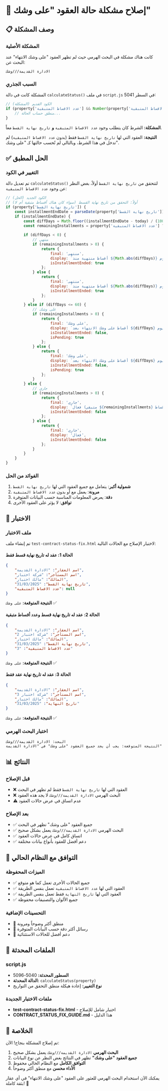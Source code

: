 # 🔧 إصلاح مشكلة حالة العقود "على وشك"

## 📋 وصف المشكلة

### المشكلة الأصلية
كانت هناك مشكلة في البحث الهرمي حيث لم تظهر العقود "على وشك الانتهاء" عند البحث عن:
```
الادارة القديمة///وشك
```

### السبب الجذري
المشكلة كانت في دالة `calculateStatus()` في ملف `script.js` في السطر 5041:

```javascript
// الكود القديم (المشكلة)
if (property['عدد الاقساط المتبقية'] && Number(property['عدد الاقساط المتبقية']) > 0 && property['تاريخ نهاية القسط']) {
    // منطق حساب الحالة...
}
```

**المشكلة:** الشرط كان يتطلب وجود `عدد الاقساط المتبقية` **و** `تاريخ نهاية القسط` معاً.

**النتيجة:** العقود التي لها `تاريخ نهاية القسط` فقط (بدون `عدد الاقساط المتبقية`) لم تدخل في هذا الشرط، وبالتالي لم تُحسب حالتها كـ "على وشك".

## ✅ الحل المطبق

### التغيير في الكود
تم تعديل دالة `calculateStatus()` لتتحقق من `تاريخ نهاية القسط` أولاً، بغض النظر عن وجود `عدد الاقساط المتبقية`:

```javascript
// الكود الجديد (الحل)
// أولاً: التحقق من تاريخ نهاية القسط (سواء كان هناك أقساط متبقية أم لا)
if (property['تاريخ نهاية القسط']) {
    const installmentEndDate = parseDate(property['تاريخ نهاية القسط']);
    if (installmentEndDate) {
        const diffDays = Math.floor((installmentEndDate - today) / (1000 * 60 * 60 * 24));
        const remainingInstallments = property['عدد الاقساط المتبقية'] ? Number(property['عدد الاقساط المتبقية']) : 0;
        
        if (diffDays < 0) {
            // منتهي
            if (remainingInstallments > 0) {
                return {
                    final: 'منتهى',
                    display: `أقساط منتهية منذ ${Math.abs(diffDays)} يوم <span class="need-more-installments">بحاجة لإضافة باقي الأقساط (${remainingInstallments})</span>`,
                    isInstallmentEnded: true
                };
            } else {
                return {
                    final: 'منتهى',
                    display: `أقساط منتهية منذ ${Math.abs(diffDays)} يوم`,
                    isInstallmentEnded: true
                };
            }
        } else if (diffDays <= 60) {
            // على وشك
            if (remainingInstallments > 0) {
                return {
                    final: 'على وشك',
                    display: `أقساط على وشك الانتهاء بعد ${diffDays} يوم (متبقي ${remainingInstallments} أقساط)`,
                    isInstallmentEnded: false,
                    isPending: true
                };
            } else {
                return {
                    final: 'على وشك',
                    display: `أقساط على وشك الانتهاء بعد ${diffDays} يوم`,
                    isInstallmentEnded: false,
                    isPending: true
                };
            }
        } else {
            // جاري
            if (remainingInstallments > 0) {
                return {
                    final: 'جاري',
                    display: `فعال (متبقي ${remainingInstallments} أقساط)`,
                    isInstallmentEnded: false
                };
            } else {
                return {
                    final: 'جاري',
                    display: 'فعال',
                    isInstallmentEnded: false
                };
            }
        }
    }
}
```

### الفوائد من الحل
1. **شمولية أكبر**: يتعامل مع جميع العقود التي لها `تاريخ نهاية القسط`
2. **مرونة**: يعمل مع أو بدون `عدد الاقساط المتبقية`
3. **دقة**: يعرض المعلومات المناسبة حسب البيانات المتوفرة
4. **توافق**: لا يؤثر على العقود الأخرى

## 🧪 الاختبار

### ملف الاختبار
تم إنشاء ملف `test-contract-status-fix.html` لاختبار الإصلاح مع الحالات التالية:

#### الحالة 1: عقد له تاريخ نهاية قسط فقط
```json
{
    "اسم العقار": "الادارة القديمة",
    "اسم المستأجر": "شركة اختبار",
    "المالك": "مالك اختبار",
    "تاريخ نهاية القسط": "31/03/2025",
    "عدد الاقساط المتبقية": null
}
```
**النتيجة المتوقعة:** `على وشك` ✅

#### الحالة 2: عقد له تاريخ نهاية قسط وعدد أقساط متبقية
```json
{
    "اسم العقار": "الادارة القديمة",
    "اسم المستأجر": "شركة اختبار 2",
    "المالك": "مالك اختبار",
    "تاريخ نهاية القسط": "31/03/2025",
    "عدد الاقساط المتبقية": "3"
}
```
**النتيجة المتوقعة:** `على وشك` ✅

#### الحالة 3: عقد له تاريخ نهاية عقد فقط
```json
{
    "اسم العقار": "الادارة القديمة",
    "اسم المستأجر": "شركة اختبار 3",
    "المالك": "مالك اختبار",
    "تاريخ النهاية": "31/03/2025"
}
```
**النتيجة المتوقعة:** `على وشك` ✅

### اختبار البحث الهرمي
```
البحث: الادارة القديمة///وشك
النتيجة المتوقعة: يجب أن يجد جميع العقود "على وشك" في "الادارة القديمة"
```

## 📊 النتائج

### قبل الإصلاح
- ❌ العقود التي لها `تاريخ نهاية القسط` فقط لم تظهر في البحث
- ❌ البحث الهرمي `الادارة القديمة///وشك` لا يجد هذه العقود
- ⚠️ عدم اتساق في عرض حالات العقود

### بعد الإصلاح
- ✅ جميع العقود "على وشك" تظهر في البحث
- ✅ البحث الهرمي `الادارة القديمة///وشك` يعمل بشكل صحيح
- ✅ اتساق كامل في عرض حالات العقود
- ✅ دعم أفضل للعقود بأنواع بيانات مختلفة

## 🔄 التوافق مع النظام الحالي

### الميزات المحفوظة
- ✅ جميع الحالات الأخرى تعمل كما هو متوقع
- ✅ العقود التي لها `عدد الاقساط المتبقية` تعمل بنفس الطريقة
- ✅ العقود التي لها `تاريخ النهاية` فقط تعمل بنفس الطريقة
- ✅ جميع الألوان والتصنيفات محفوظة

### التحسينات الإضافية
- 🔧 منطق أكثر وضوحاً ومرونة
- 🔧 رسائل أكثر دقة حسب البيانات المتوفرة
- 🔧 دعم أفضل للحالات الاستثنائية

## 📝 الملفات المحدثة

### script.js
- **السطور المحدثة:** 5040-5096
- **الدالة المحدثة:** `calculateStatus(property)`
- **نوع التغيير:** إعادة هيكلة منطق التحقق من التواريخ

### ملفات الاختبار الجديدة
- **test-contract-status-fix.html** - اختبار شامل للإصلاح
- **CONTRACT_STATUS_FIX_GUIDE.md** - هذا الدليل

## 🎯 الخلاصة

تم إصلاح المشكلة بنجاح! الآن:

1. **البحث الهرمي** `الادارة القديمة///وشك` يعمل بشكل صحيح
2. **جميع العقود "على وشك"** تظهر في النتائج بغض النظر عن نوع البيانات
3. **التوافق الكامل** مع النظام الحالي محفوظ
4. **الأداء محسن** مع منطق أكثر وضوحاً

يمكنك الآن استخدام البحث الهرمي للعثور على العقود "على وشك الانتهاء" في أي عقار بثقة كاملة! 🎉
